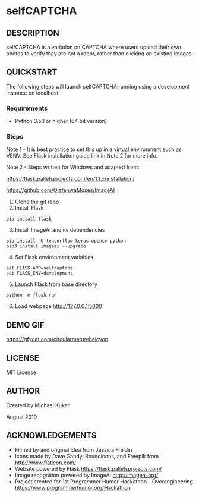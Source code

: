 # selfCAPTCHA

## DESCRIPTION
selfCAPTCHA is a variation on CAPTCHA where users upload their own photos to verify they are not a robot, rather than clicking on existing images.

## QUICKSTART
The following steps will launch selfCAPTCHA running using a development instance on localhost.

### Requirements
- Python 3.5.1 or higher (64 bit version)

### Steps
Note 1 - It is best practice to set this up in a virtual environment such as VENV. See Flask installation guide link in Note 2 for more info.

Note 2 - Steps written for Windows and adapted from:

https://flask.palletsprojects.com/en/1.1.x/installation/

https://github.com/OlafenwaMoses/ImageAI

1. Clone the git repo
2. Install Flask
```
pip install flask
```
3. Install ImageAI and its dependencies
```
pip install -U tensorflow keras opencv-python
pip3 install imageai --upgrade
```
4. Set Flask environment variables
```
set FLASK_APP=selfcaptcha
set FLASK_ENV=development
```
5. Launch Flask from base directory
```
python -m flask run
```
6. Load webpage http://127.0.0.1:5000

## DEMO GIF
https://gfycat.com/circularmaturehalcyon

## LICENSE
MIT License

## AUTHOR
Created by Michael Kukar

August 2019

## ACKNOWLEDGEMENTS
- Filmed by and original idea from Jessica Freidin
- Icons made by Dave Gandy, Roundicons, and Freepik from http://www.flaticon.com/
- Website powered by Flask https://flask.palletsprojects.com/
- Image recognition powered by ImageAI http://imageai.org/
- Project created for 1st Programmer Humor Hackathon - Overengineering https://www.programmerhumor.org/Hackathon
